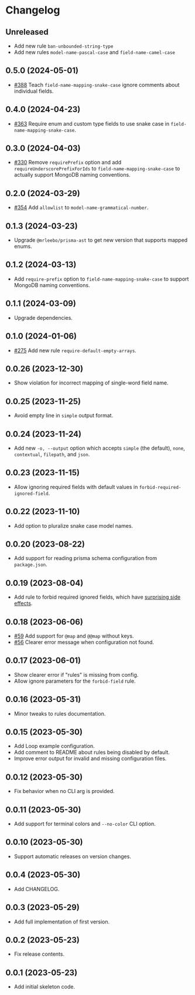 # Changelog

## Unreleased

- Add new rule `ban-unbounded-string-type`
- Add new rules `model-name-pascal-case` and `field-name-camel-case`

## 0.5.0 (2024-05-01)

- [#388](https://github.com/loop-payments/prisma-lint/issues/388) Teach `field-name-mapping-snake-case` ignore comments about individual fields.

## 0.4.0 (2024-04-23)

- [#363](https://github.com/loop-payments/prisma-lint/issues/363) Require enum and custom type fields to use snake case in `field-name-mapping-snake-case`.

## 0.3.0 (2024-04-03)

- [#330](https://github.com/loop-payments/prisma-lint/issues/330) Remove `requirePrefix` option and add `requireUnderscorePrefixForIds` to `field-name-mapping-snake-case` to actually support MongoDB naming conventions.

## 0.2.0 (2024-03-29)

- [#354](https://github.com/loop-payments/prisma-lint/issues/354) Add `allowlist` to `model-name-grammatical-number`.

## 0.1.3 (2024-03-23)

- Upgrade `@mrleebo/prisma-ast` to get new version that supports mapped enums.

## 0.1.2 (2024-03-13)

- Add `require-prefix` option to `field-name-mapping-snake-case` to support MongoDB naming conventions.

## 0.1.1 (2024-03-09)

- Upgrade dependencies.

## 0.1.0 (2024-01-06)

- [#275](https://github.com/loop-payments/prisma-lint/issues/275) Add new rule `require-default-empty-arrays`.

## 0.0.26 (2023-12-30)

- Show violation for incorrect mapping of single-word field name.

## 0.0.25 (2023-11-25)

- Avoid empty line in `simple` output format.

## 0.0.24 (2023-11-24)

- Add new `-o, --output` option which accepts `simple` (the default), `none`, `contextual`, `filepath`, and `json`.

## 0.0.23 (2023-11-15)

- Allow ignoring required fields with default values in `forbid-required-ignored-field`.

## 0.0.22 (2023-11-10)

- Add option to pluralize snake case model names.

## 0.0.20 (2023-08-22)

- Add support for reading prisma schema configuration from `package.json`.

## 0.0.19 (2023-08-04)

- Add rule to forbid required ignored fields, which have [surprising side effects](https://github.com/prisma/prisma/issues/13467).

## 0.0.18 (2023-06-06)

- [#59](https://github.com/loop-payments/prisma-lint/issues/59) Add support for `@map` and `@@map` without keys.
- [#56](https://github.com/loop-payments/prisma-lint/issues/56) Clearer error message when configuration not found.

## 0.0.17 (2023-06-01)

- Show clearer error if "rules" is missing from config.
- Allow ignore parameters for the `forbid-field` rule.

## 0.0.16 (2023-05-31)

- Minor tweaks to rules documentation.

## 0.0.15 (2023-05-30)

- Add Loop example configuration.
- Add comment to README about rules being disabled by default.
- Improve error output for invalid and missing configuration files.

## 0.0.12 (2023-05-30)

- Fix behavior when no CLI arg is provided.

## 0.0.11 (2023-05-30)

- Add support for terminal colors and `--no-color` CLI option.

## 0.0.10 (2023-05-30)

- Support automatic releases on version changes.

## 0.0.4 (2023-05-30)

- Add CHANGELOG.

## 0.0.3 (2023-05-29)

- Add full implementation of first version.

## 0.0.2 (2023-05-23)

- Fix release contents.

## 0.0.1 (2023-05-23)

- Add initial skeleton code.
